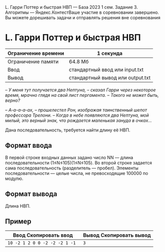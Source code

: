  L. Гарри Поттер и быстрая НВП — База 2023 1 сем. Задание 3\. Алгоритмы — Яндекс.КонтестВаше участие в соревновании завершено. Вы можете дорешивать задачи и отправлять решения вне соревнования


L. Гарри Поттер и быстрая НВП
=============================




| Ограничение времени | 1 секунда |
| --- | --- |
| Ограничение памяти | 64\.8 Мб |
| Ввод | стандартный ввод или input.txt |
| Вывод | стандартный вывод или output.txt |






*– У меня тут получается два Нептуна, – сказал Гарри через некоторое время, мрачно глядя на свой лист пергамента. – Такого не может быть, верно?*


*– А\-а\-а\-а\-ах, – прошелестел Рон, изображая таинственный шепот профессора Трелони. – Когда в небе появляются два Нептуна, мой милый, это верный знак, что рождается маленькая зануда в очках…*


Дана последовательность, требуется найти длину её НВП.




Формат ввода
------------




В первой строке входных данных задано число NN — длина последовательности (1≤N≤105)(1≤N≤105). Во второй строке задается сама последовательность (разделитель — пробел). Элементы последовательности — целые числа, не превосходящие 100000 по модулю.




Формат вывода
-------------




Длина НВП.




Пример
------





| Ввод Скопировать ввод | Вывод Скопировать вывод |
| --- | --- |
| ``` 10 -2 1 2 0 0 -2 -2 -2 1 -1  ``` | ``` 3  ``` |



